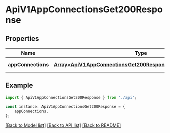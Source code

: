 # ApiV1AppConnectionsGet200Response


## Properties

Name | Type | Description | Notes
------------ | ------------- | ------------- | -------------
**appConnections** | [**Array&lt;ApiV1AppConnectionsGet200ResponseAppConnectionsInner&gt;**](ApiV1AppConnectionsGet200ResponseAppConnectionsInner.md) |  | [default to undefined]

## Example

```typescript
import { ApiV1AppConnectionsGet200Response } from './api';

const instance: ApiV1AppConnectionsGet200Response = {
    appConnections,
};
```

[[Back to Model list]](../README.md#documentation-for-models) [[Back to API list]](../README.md#documentation-for-api-endpoints) [[Back to README]](../README.md)
